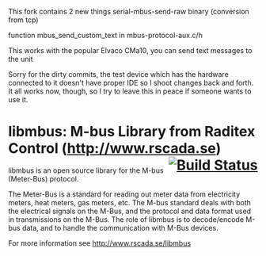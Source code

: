 This fork contains 2 new things
serial-mbus-send-raw binary (conversion from tcp)

function mbus_send_custom_text in mbus-protocol-aux.c/h

This works with the popular Elvaco CMa10, you can send text messages to the unit

Sorry for the dirty commits, the test device which has the hardware connected to it doesn't have proper IDE so I shoot changes back and forth. It all works now, though, so I try to leave this in peace if someone wants to use it.

# libmbus: M-bus Library from Raditex Control (http://www.rscada.se) <span style="float:right;"><a href="https://travis-ci.org/rscada/libmbus" style="border-bottom:none">![Build Status](https://travis-ci.org/rscada/libmbus.svg?branch=master)</a></span>

libmbus is an open source library for the M-bus (Meter-Bus) protocol.

The Meter-Bus is a standard for reading out meter data from electricity meters,
heat meters, gas meters, etc. The M-bus standard deals with both the electrical
signals on the M-Bus, and the protocol and data format used in transmissions on
the M-Bus. The role of libmbus is to decode/encode M-bus data, and to handle
the communication with M-Bus devices.

For more information see http://www.rscada.se/libmbus
